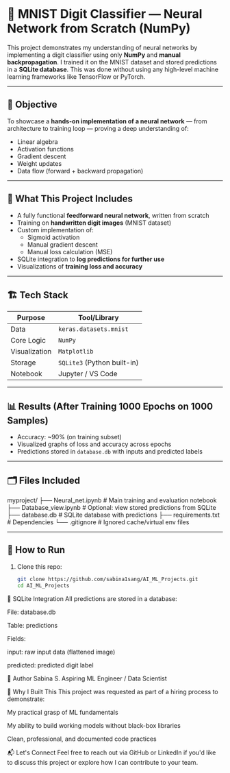 # 🧠 MNIST Digit Classifier — Neural Network from Scratch (NumPy)

This project demonstrates my understanding of neural networks by implementing a digit classifier using only **NumPy** and **manual backpropagation**. I trained it on the MNIST dataset and stored predictions in a **SQLite database**. This was done without using any high-level machine learning frameworks like TensorFlow or PyTorch.

---

## 📌 Objective

To showcase a **hands-on implementation of a neural network** — from architecture to training loop — proving a deep understanding of:
- Linear algebra
- Activation functions
- Gradient descent
- Weight updates
- Data flow (forward + backward propagation)

---

## 🚀 What This Project Includes

- A fully functional **feedforward neural network**, written from scratch
- Training on **handwritten digit images** (MNIST dataset)
- Custom implementation of:
  - Sigmoid activation
  - Manual gradient descent
  - Manual loss calculation (MSE)
- SQLite integration to **log predictions for further use**
- Visualizations of **training loss and accuracy**

---

## 🏗️ Tech Stack

| Purpose        | Tool/Library       |
|----------------|--------------------|
| Data           | `keras.datasets.mnist` |
| Core Logic     | `NumPy`            |
| Visualization  | `Matplotlib`       |
| Storage        | `SQLite3` (Python built-in) |
| Notebook       | Jupyter / VS Code  |

---

## 📊 Results (After Training 1000 Epochs on 1000 Samples)

- Accuracy: ~90% (on training subset)
- Visualized graphs of loss and accuracy across epochs
- Predictions stored in `database.db` with inputs and predicted labels

---

## 🗂️ Files Included

myproject/
├── Neural_net.ipynb # Main training and evaluation notebook
├── Database_view.ipynb # Optional: view stored predictions from SQLite
├── database.db # SQLite database with predictions
├── requirements.txt # Dependencies
└── .gitignore # Ignored cache/virtual env files


---

## 🔧 How to Run

1. Clone this repo:
   ```bash
   git clone https://github.com/sabina1sang/AI_ML_Projects.git
   cd AI_ML_Projects

💾 SQLite Integration
All predictions are stored in a database:

File: database.db

Table: predictions

Fields:

input: raw input data (flattened image)

predicted: predicted digit label

👤 Author
Sabina S.
Aspiring ML Engineer / Data Scientist

🤝 Why I Built This
This project was requested as part of a hiring process to demonstrate:

My practical grasp of ML fundamentals

My ability to build working models without black-box libraries

Clean, professional, and documented code practices

📬 Let's Connect
Feel free to reach out via GitHub or LinkedIn if you'd like to discuss this project or explore how I can contribute to your team.
